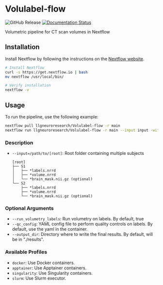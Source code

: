 # Volulabel-flow
![GitHub Release](https://img.shields.io/github/v/release/llgneuroresearch/Volulabel-flow)
[![Documentation Status](https://readthedocs.org/projects/avnir-documentation/badge/?version=latest)](https://avnir-documentation.readthedocs.io/en/latest/tools/pipelines.html#volulabel-flow)

Volumetric pipeline for CT scan volumes in Nextflow

## Installation

Install Nextflow by following the instructions on the [Nextflow website](https://www.nextflow.io/).
```sh
# Install Nextflow
curl -s https://get.nextflow.io | bash
mv nextflow /usr/local/bin/

# Verify installation
nextflow -v
```

## Usage

To run the pipeline, use the following example:

```sh
nextflow pull llgneuroresearch/Volulabel-flow -r main
nextflow run llgneuroresearch/Volulabel-flow -r main --input input -with-profile docker --qc_config config.yaml
```

### Description

- `--input=/path/to/[root]`: Root folder containing multiple subjects
    ```
    [root]
    ├── S1
    │   ├── *labels.nrrd
    │   ├── *volume.nrrd
    │   └── *brain_mask.nii.gz (optional)
    └── S2
        ├── *labels.nrrd
        ├── *volume.nrrd
        └── *brain_mask.nii.gz (optional)
    ```

### Optional Arguments

- `--run_volumetry_labels`: Run volumetry on labels. By default, true
- `--qc_config`: YAML config file to perform quality controls on labels.  By default, use the yaml in the container.
- `--output_dir`: Directory where to write the final results. By default, will be in "./results".

### Available Profiles

- `docker`: Use Docker containers.
- `apptainer`: Use Apptainer containers.
- `singularity`: Use Singularity containers.
- `slurm`: Use Slurm executor.